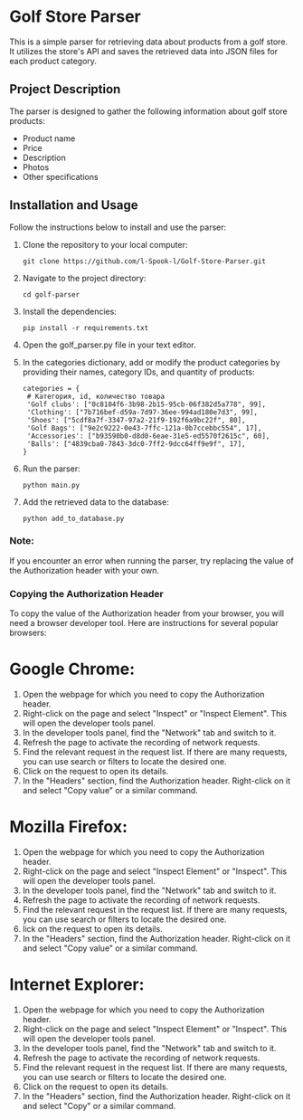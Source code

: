 # Golf Store Parser

This is a simple parser for retrieving data about products from a golf store. It utilizes the store's API and saves the retrieved data into JSON files for each product category.

## Project Description

The parser is designed to gather the following information about golf store products:

- Product name
- Price
- Description
- Photos
- Other specifications

## Installation and Usage

Follow the instructions below to install and use the parser:

1. Clone the repository to your local computer:
   ```shell
   git clone https://github.com/l-Spook-l/Golf-Store-Parser.git

2. Navigate to the project directory:
   ```shell
   cd golf-parser
   
3. Install the dependencies:
   ```shell
   pip install -r requirements.txt
   
4. Open the golf_parser.py file in your text editor.

5. In the categories dictionary, add or modify the product categories by providing their names, category IDs, and quantity of products:
   ```shell
   categories = {
    # Категория, id, количество товара
    'Golf clubs': ["0c8104f6-3b98-2b15-95cb-06f382d5a778", 99],
    'Clothing': ["7b716bef-d59a-7d97-36ee-994ad180e7d3", 99],
    'Shoes': ["5cdf8a7f-3347-97a2-21f9-192f6a9bc22f", 80],
    'Golf Bags': ["9e2c9222-0e43-7ffc-121a-0b7ccebbc554", 17],
    'Accessories': ["b93590b0-d8d0-6eae-31e5-ed5570f2615c", 60],
    'Balls': ["4839cba0-7843-3dc0-7ff2-9dcc64ff9e9f", 17],
   }

6. Run the parser:
   ```shell
   python main.py
   
7. Add the retrieved data to the database:
   ```shell
   python add_to_database.py

### Note:
If you encounter an error when running the parser, try replacing the value of the Authorization header with your own.

### Copying the Authorization Header
To copy the value of the Authorization header from your browser, you will need a browser developer tool. Here are instructions for several popular browsers:

# Google Chrome:
1. Open the webpage for which you need to copy the Authorization header.
2. Right-click on the page and select "Inspect" or "Inspect Element". This will open the developer tools panel.
3. In the developer tools panel, find the "Network" tab and switch to it.
4. Refresh the page to activate the recording of network requests.
5. Find the relevant request in the request list. If there are many requests, you can use search or filters to locate the desired one.
6. Click on the request to open its details.
7. In the "Headers" section, find the Authorization header. Right-click on it and select "Copy value" or a similar command.

# Mozilla Firefox:
1. Open the webpage for which you need to copy the Authorization header.
2. Right-click on the page and select "Inspect Element" or "Inspect". This will open the developer tools panel.
3. In the developer tools panel, find the "Network" tab and switch to it.
4. Refresh the page to activate the recording of network requests.
5. Find the relevant request in the request list. If there are many requests, you can use search or filters to locate the desired one.
6. lick on the request to open its details.
7. In the "Headers" section, find the Authorization header. Right-click on it and select "Copy value" or a similar command.

# Internet Explorer:
1. Open the webpage for which you need to copy the Authorization header.
2. Right-click on the page and select "Inspect Element" or "Inspect". This will open the developer tools panel.
3. In the developer tools panel, find the "Network" tab and switch to it.
4. Refresh the page to activate the recording of network requests.
5. Find the relevant request in the request list. If there are many requests, you can use search or filters to locate the desired one.
6. Click on the request to open its details.
7. In the "Headers" section, find the Authorization header. Right-click on it and select "Copy" or a similar command.